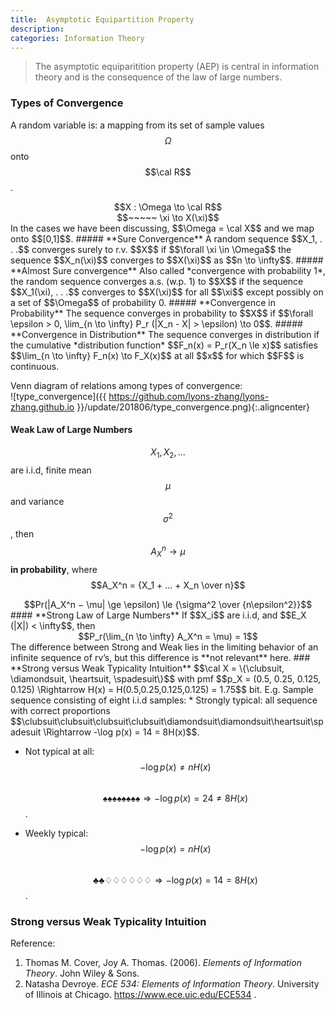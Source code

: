 ```yaml
---
title:  Asymptotic Equipartition Property
description: 
categories: Information Theory
---
```


>  The asymptotic equiparitition property (AEP) is central in information theory and is the consequence of the law of large numbers.   
  
### **Types of Convergence**    
A random variable is: a mapping from its set of sample values $$\Omega$$ onto $$\cal R$$.   
<center>$$X : \Omega \to \cal R$$</center>
<center>$$~~~~~ \xi \to X(\xi)$$</center>    
In the cases we have been discussing, $$\Omega = \cal X$$ and we map onto $$[0,1]$$.
##### **Sure Convergence**  
A random sequence $$X_1, . . .$$ converges surely to r.v. $$X$$ if $$\forall \xi \in \Omega$$ the sequence $$X_n(\xi)$$ converges to $$X(\xi)$$ as $$n \to \infty$$.   
##### **Almost Sure convergence**  
Also called *convergence with probability 1*, the random sequence converges a.s. (w.p. 1) to $$X$$ if the sequence $$X_1(\xi), . . .$$ converges to $$X(\xi)$$ for all $$\xi$$ except possibly on a set of $$\Omega$$ of probability 0.   
##### **Convergence in Probability**  
The sequence converges in probability to $$X$$ if $$\forall \epsilon > 0, \lim_{n \to \infty} P_r (|X_n - X| > \epsilon) \to 0$$.
##### **Convergence in Distribution**  
The sequence converges in distribution if the cumulative *distribution function* $$F_n(x) = P_r(X_n \le x)$$ satisfies $$\lim_{n \to \infty} F_n(x) \to F_X(x)$$ at all $$x$$ for which $$F$$ is continuous.   
   
Venn diagram of relations among types of convergence:   
![type_convergence]({{ https://github.com/lyons-zhang/lyons-zhang.github.io }}/update/201806/type_convergence.png){:.aligncenter} 
#### **Weak Law of Large Numbers**    
$$X_1, X_2, . . . $$ are i.i.d, finite mean $$\mu$$ and variance $$\sigma^2$$, then $$A_X^n \to \mu$$ **in probability**, where $$A_X^n = {X_1 + ... + X_n \over n}$$   
<center>$$Pr(|A_X^n − \mu| \ge \epsilon) \le {\sigma^2 \over {n\epsilon^2}}$$</center>
#### **Strong Law of Large Numbers**    
If $$X_i$$ are i.i.d, and $$E_X (|X|) < \infty$$, then
<center>$$P_r(\lim_{n \to \infty} A_X^n = \mu) = 1$$</center>  
The difference between Strong and Weak lies in the limiting behavior of an infinite sequence of rv’s, but this difference is **not relevant** here.   
### **Strong versus Weak Typicality Intuition**    
$$\cal X = \{\clubsuit, \diamondsuit, \heartsuit, \spadesuit\}$$ with pmf $$p_X = (0.5, 0.25, 0.125, 0.125) \Rightarrow H(x) = H(0.5,0.25,0.125,0.125) = 1.75$$ bit.   
E.g. Sample sequence consisting of eight i.i.d samples:    
* Strongly typical: all sequence with correct proportions   
  $$\clubsuit\clubsuit\clubsuit\clubsuit\diamondsuit\diamondsuit\heartsuit\spadesuit \Rightarrow -\log p(x) = 14 = 8H(x)$$.   
  
* Not typical at all: $$-\log p(x) \neq nH(x)$$   
  $$\spadesuit\spadesuit\spadesuit\spadesuit\spadesuit\spadesuit\spadesuit\spadesuit \Rightarrow -\log p(x) = 24 \neq 8H(x)$$.   
  
* Weekly typical: $$-\log p(x) = nH(x)$$   
  $$\clubsuit\clubsuit\diamondsuit\diamondsuit\diamondsuit\diamondsuit\diamondsuit\diamondsuit \Rightarrow -\log p(x) = 14 = 8H(x)$$.   
  
### **Strong versus Weak Typicality Intuition**    

  
Reference:  
1. Thomas M. Cover, Joy A. Thomas. (2006). *Elements of Information Theory*. John Wiley & Sons. 
2. Natasha Devroye. *ECE 534: Elements of Information Theory*. University of Illinois at Chicago. https://www.ece.uic.edu/ECE534 .